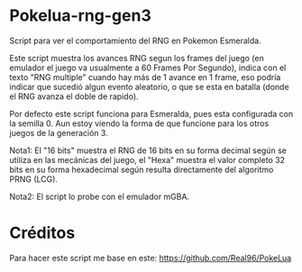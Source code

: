 # Pokelua-rng-gen3
Script para ver el comportamiento del RNG en Pokemon Esmeralda.

Este script muestra los avances RNG segun los frames del juego (en emulador el juego va usualmente a 60 Frames Por Segundo), indica con el texto "RNG multiple" cuando hay más de 1 avance en 1 frame, eso podría indicar que sucedió algun evento aleatorio, o que se esta en batalla (donde el RNG avanza el doble de rapido). 

Por defecto este script funciona para Esmeralda, pues esta configurada con la semilla 0.
Aun estoy viendo la forma de que funcione para los otros juegos de la generación 3.

Nota1: El "16 bits" muestra el RNG de 16 bits en su forma decimal según se utiliza en las mecánicas del juego, el "Hexa" muestra el valor completo 32 bits en su forma hexadecimal según resulta directamente del algoritmo PRNG (LCG).

Nota2: El script lo probe con el emulador mGBA.

# Créditos
Para hacer este script me base en este:
https://github.com/Real96/PokeLua
